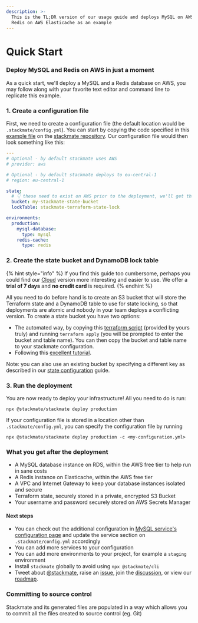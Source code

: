 ```yaml
---
description: >-
  This is the TL;DR version of our usage guide and deploys MySQL on AWS RDS and
  Redis on AWS Elasticache as an example
---
```


# Quick Start

### Deploy MySQL and Redis on AWS in just a moment

As a quick start, we'll deploy a MySQL and a Redis database on AWS, you may follow along with your favorite text editor and command line to replicate this example.

### 1. Create a configuration file

First, we need to create a configuration file (the default location would be `.stackmate/config.yml`). You can start by copying the code specified in this [example file](https://github.com/stackmate-io/stackmate/blob/main/examples/db-redis.yml) on the [stackmate repository](https://github.com/stackmate-io/stackmate). Our configuration file would then look something like this:

```yaml
---
# Optional - by default stackmate uses AWS
# provider: aws

# Optional - by default stackmate deploys to eu-central-1
# region: eu-central-1

state:
  # 👇 these need to exist on AWS prior to the deployment, we'll get there in a minute
  bucket: my-stackmate-state-bucket
  lockTable: stackmate-terraform-state-lock

environments:
  production:
    mysql-database:
      type: mysql
    redis-cache:
      type: redis

```

### 2. Create the state bucket and DynamoDB lock table

{% hint style="info" %}
If you find this guide too cumbersome, perhaps you could find our [Cloud](https://stackmate.io/cloud/) version more interesting and easier to use. We offer a **trial of 7 days** and **no credit card** is required.
{% endhint %}

All you need to do before hand is to create an S3 bucket that will store the Terraform state and a DynamoDB table to use for state locking, so that deployments are atomic and nobody in your team deploys a conflicting version.  To create a state bucket you have two options:

* The automated way, by copying this [terraform script](https://github.com/stackmate-io/stackmate/blob/main/utilities/create-s3-state/main.tf) (provided by yours truly) and running `terraform apply` (you will be prompted to enter the bucket and table name). You can then copy the bucket and table name to your stackmate configuration.
* Following this [excellent tutorial](https://medium.com/all-things-devops/how-to-store-terraform-state-on-s3-be9cd0070590).

Note: you can also use an existing bucket by specifying a different key as described in our [state configuration](../configuration/state.md) guide.

### 3. Run the deployment

You are now ready to deploy your infrastructure! All you need to do is run:

```
npx @stackmate/stackmate deploy production
```

If your configuration file is stored in a location other than `.stackmate/config.yml`, you can specify the configuration file by running

```
npx @stackmate/stackmate deploy production -c <my-configuration.yml>
```

### What you get after the deployment

* A MySQL database instance on RDS, within the AWS free tier to help run in sane costs
* A Redis instance on Elasticache, within the AWS free tier
* A VPC and Internet Gateway to keep your database instances isolated and secure
* Terraform state, securely stored in a private, encrypted S3 Bucket
* Your username and password securely stored on AWS Secrets Manager

#### Next steps

* You can check out the additional configuration in [MySQL service's configuration page](https://docs.stackmate.io/services/mysql) and update the service section on `.stackmate/config.yml` accordingly
* You can add more services to your configuration
* You can add more environments to your project, for example a `staging` environment
* Install `stackmate` globally to avoid using `npx @stackmate/cli`
* Tweet about [@stackmate](https://twitter.com/stackmate), raise an [issue](https://github.com/stackmate-io/stackmate/issues), join the [discussion](https://github.com/stackmate-io/stackmate/discussions), or view our [roadmap](https://github.com/stackmate-io/stackmate/projects).

### Committing to source control

Stackmate and its generated files are populated in a way which allows you to commit all the files created to source control (eg. Git)
